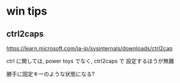 
# win tips


## ctrl2caps

https://learn.microsoft.com/ja-jp/sysinternals/downloads/ctrl2cap


ctrl に関しては, power toys でなく, ctrl2caps で 設定するほうが無難

勝手に固定キーのような状態になる?



